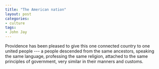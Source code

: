 ```yaml
---
title: "The American nation"
layout: post
categories:
- culture
tags:
- John Jay
---
```


Providence has been pleased to give this one connected country to one united people --- a people descended from the same ancestors, speaking the same language, professing the same religion, attached to the same principles of government, very similar in their manners and customs.